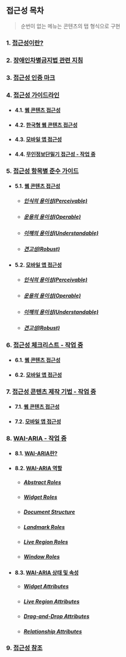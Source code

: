 ## 접근성 목차
> 순번이 없는 메뉴는 콘텐츠의 탭 형식으로 구현

### 1. [접근성이란?](01-a11yStart/start.md)  
### 2. [장애인차별금지법 관련 지침](02-a11yGuideline/guideline.md)  
### 3. [접근성 인증 마크](03-a11yMark/mark.md)  
### 4. [접근성 가이드라인](04-a11yCag/wcag.md)   
- #### 4.1. [웹 콘텐츠 접근성](04-a11yCag/wcag.md)   
- #### 4.2. [한국형 웹 콘텐츠 접근성](04-a11yCag/kwcag.md)    
- #### 4.3. [모바일 앱 접근성](04-a11yCag/macag.md)   
- #### 4.4. [무인정보단밀기 접근성 - 작업 중](04-a11yCag/kiosk.md)   

### 5. [접근성 항목별 준수 가이드](05-a11yCagGuide/kwcag/perceivable.md)   
- #### 5.1. [웹 콘텐츠 접근성](05-a11yCagGuid/kwcag/perceivable.md)   
  * ##### [인식의 용이성(Perceivable)](05-a11yCagGuide/kwcag/perceivable.md)   
  * ##### [운용의 용이성(Operable)](05-a11yCagGuide/kwcag/operable.md)   
  * ##### [이해의 용이성(Understandable)](05-a11yCagGuide/kwcag/understandable.md)   
  * ##### [견고성(Robust)](05-a11yCagGuide/kwcag/robust.md)   

- #### 5.2. [모바일 앱 접근성](05-a11yCagGuide/macag/perceivable.md)   
  * ##### [인식의 용이성(Perceivable)](05-a11yCagGuide/macag/perceivable.md)   
  * ##### [운용의 용이성(Operable)](05-a11yCagGuide/macag/operable.md)   
  * ##### [이해의 용이성(Understandable)](05-a11yCagGuide/macag/understandable.md)   
  * ##### [견고성(Robust)](05-a11yCagGuide/macag/robust.md)   

<!-- - #### 5.3. [무인정보단말기 접근성](04-a11yCag/kiosk/kiosk.md)    -->

### 6. [접근성 체크리스트 - 작업 중](06-a11yCheck/web.md)   
- #### 6.1. [웹 콘텐츠 접근성](06-a11yCheck/wcag.md)   
- #### 6.2. [모바일 앱 접근성](06-a11yCheck/macag.md)   
<!-- - #### 6.3. [무인정보단말기 접근성](06-a11yCheck/kiosk.md)    -->

### 7. [접근성 콘텐츠 제작 기법 - 작업 중](07-a11yDevelop/wcag.md)   
- #### 7.1. [웹 콘텐츠 접근성](07-a11yDevelop/wcag.md)   
- #### 7.2. [모바일 앱 접근성](07-a11yDevelop/macag.md)   
<!-- - #### 7.3. [무인정보단말기 접근성](07-a11yDevelop/kiosk.md)   -->

### 8. [WAI-ARIA - 작업 중](08-a11yWaiAria/wai-aria.md)  
- #### 8.1. [WAI-ARIA란?](08-a11yWaiAria/wai-aria.md) 
- #### 8.2. [WAI-ARIA 역할](08-a11yWaiAria/roles-abstract.md) 
  * ##### [Abstract Roles](08-a11yWaiAria/roles-abstract.md)   
  * ##### [Widget Roles](08-a11yWaiAria/roles-abstract.md)   
  * ##### [Document Structure](08-a11yWaiAria/roles-abstract.md)   
  * ##### [Landmark Roles](08-a11yWaiAria/roles-abstract.md)   
  * ##### [Live Region Roles](08-a11yWaiAria/roles-abstract.md)   
  * ##### [Window Roles](08-a11yWaiAria/roles-abstract.md)   
- #### 8.3. [WAI-ARIA 상태 및 속성](08-a11yWaiAria/attrs-widgets.md) 
  * ##### [Widget Attributes](08-a11yWaiAria/attrs-widgets.md)  
  * ##### [Live Region Attributes](08-a11yWaiAria/attrs-liveregions.md)  
  * ##### [Drag-and-Drop Attributes](08-a11yWaiAria/attrs-dragdrop.md)  
  * ##### [Relationship Attributes](08-a11yWaiAria/attrs-relationships.md)   

### 9. [접근성 참조](a11yBookmark/bookmark.md)   
